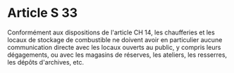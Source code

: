 # Article S 33

Conformément aux dispositions de l'article CH 14, les chaufferies et les locaux de stockage de combustible ne doivent avoir en particulier aucune communication directe avec les locaux ouverts au public, y compris leurs dégagements, ou avec les magasins de réserves, les ateliers, les resserres, les dépôts d'archives, etc.

